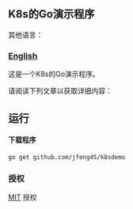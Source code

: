 ## K8s的Go演示程序

其他语言：

### **[English](README.md)**

这是一个K8s的Go演示程序。

请阅读下列文章以获取详细内容：


## 运行

#### 下载程序

```
go get github.com/jfeng45/k8sdemo
```



### 授权

[MIT](LICENSE.txt) 授权


